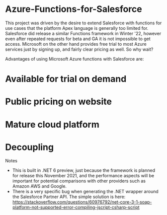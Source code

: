 # Azure-Functions-for-Salesforce

This project was driven by the desire to extend Salesforce with functions for use cases that the platform Apex language is generally too limited for. Salesforce did release a similar Functions framework in Winter '22, however even after repeated requests for beta and GA it is not impossible to get access. Microsoft on the other hand provides free trial to most Azure services just by signing up, and fairly clear pricing as well. So why wait?

Advantages of using Microsoft Azure functions with Salesforce are:


# Available for trial on demand
# Public pricing on website
# Mature cloud platform
# Decoupling

Notes

* This is built in .NET 6 preview, just because the framework is planned for release this November 2021, and the performance aspects will be important for potential comparisons with other providers such as Amazon AWS and Google.
* There is a very specific bug when generating the .NET wrapper around the Salesforce Partner API. The simple solution is here: https://stackoverflow.com/questions/60976792/net-core-3-1-soap-platform-not-supported-error-compiling-jscript-csharp-script
